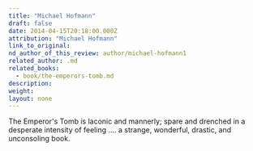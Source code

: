 ```yaml
---
title: "Michael Hofmann"
draft: false
date: 2014-04-15T20:18:00.000Z
attribution: "Michael Hofmann"
link_to_original:
nd_author_of_this_review: author/michael-hofmann1
related_author: .md
related_books:
  - book/the-emperors-tomb.md
description:
weight:
layout: none
---
```

The Emperor's Tomb is laconic and mannerly; spare and drenched in a desperate intensity of feeling .... a strange, wonderful, drastic, and unconsoling book.

